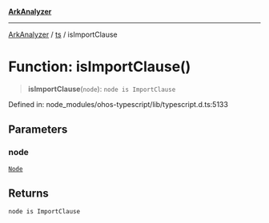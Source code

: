 [**ArkAnalyzer**](../../../../README.md)

***

[ArkAnalyzer](../../../../globals.md) / [ts](../README.md) / isImportClause

# Function: isImportClause()

> **isImportClause**(`node`): `node is ImportClause`

Defined in: node\_modules/ohos-typescript/lib/typescript.d.ts:5133

## Parameters

### node

[`Node`](../interfaces/Node.md)

## Returns

`node is ImportClause`
